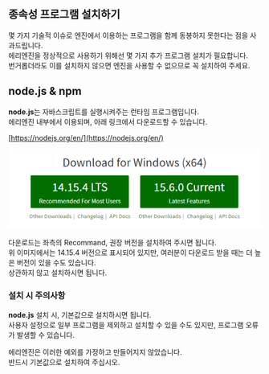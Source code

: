 ## 종속성 프로그램 설치하기

몇 가지 기술적 이슈로 엔진에서 이용하는 프로그램을 함께 동봉하지 못한다는 점을 사과드립니다.  
에리엔진을 정상적으로 사용하기 위해선 몇 가지 추가 프로그램 설치가 필요합니다.  
번거롭더라도 이를 설치하지 않으면 엔진을 사용할 수 없으므로 꼭 설치하여 주세요.

## node.js & npm

**node.js**는 자바스크립트를 실행시켜주는 런타임 프로그램입니다.  
에리엔진 내부에서 이용되며, 아래 링크에서 다운로드할 수 있습니다.

[https://nodejs.org/en/](https://nodejs.org/en/)

![node.js 설치](../assets/img/wiki/a6b856fc-d91f-4fdc-8b94-13960fd59d7c.png)

다운로드는 좌측의 Recommand, 권장 버전을 설치하여 주시면 됩니다.  
위 이미지에서는 14.15.4 버전으로 표시되어 있지만, 여러분이 다운로드 받을 때는 더 높은 버전이 있을 수도 있습니다.  
상관하지 않고 설치하시면 됩니다.


### 설치 시 주의사항

**node.js** 설치 시, 기본값으로 설치하시면 됩니다.  
사용자 설정으로 일부 프로그램을 제외하고 설치할 수 있을 수도 있지만, 프로그램 오류가 발생할 수 있습니다.

에리엔진은 이러한 예외를 가정하고 만들어지지 않았습니다.  
반드시 기본값으로 설치하여 주십시오.